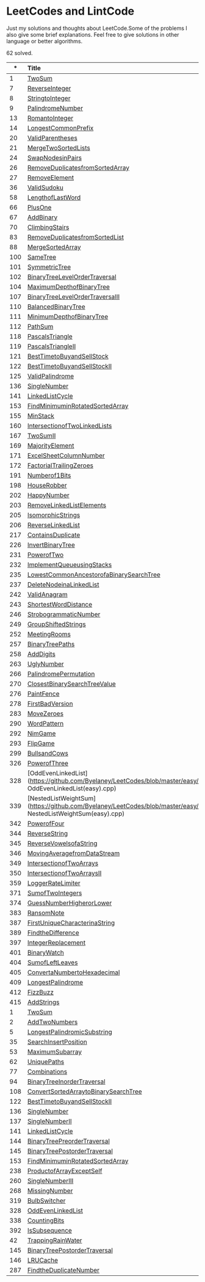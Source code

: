 # LeetCodes and LintCode

Just my solutions and thoughts about LeetCode.Some of the problems I also give some brief explanations.
Feel free to give solutions in other language or better algorithms.

62 solved.

| *        | Title   |  Difficulty  |
| --------   | :-----  | :----:  |
| 1     | [TwoSum](https://github.com/Byelaney/LeetCodes/blob/master/easy/1.TwoSum(easy).cpp) |   easy     |
| 7     | [ReverseInteger](https://github.com/Byelaney/LeetCodes/blob/master/easy/7.ReverseInteger(easy).py) |   easy     |
| 8     | [StringtoInteger](https://github.com/Byelaney/LeetCodes/blob/master/easy/8.StringtoInteger(easy).py) |   easy     |
| 9     | [PalindromeNumber](https://github.com/Byelaney/LeetCodes/blob/master/easy/9.PalindromeNumber(easy).cpp) |   easy     |
| 13     | [RomantoInteger](https://github.com/Byelaney/LeetCodes/blob/master/easy/13.RomantoInteger(easy).cpp) |   easy     |
| 14     | [LongestCommonPrefix](https://github.com/Byelaney/LeetCodes/blob/master/easy/14.LongestCommonPrefix(easy).java) |   easy     |
| 20     | [ValidParentheses](https://github.com/Byelaney/LeetCodes/blob/master/easy/20.ValidParentheses(easy).cpp) |   easy     |
| 21     | [MergeTwoSortedLists](https://github.com/Byelaney/LeetCodes/blob/master/easy/21.MergeTwoSortedLists(easy).cpp) |   easy     |
| 24     | [SwapNodesinPairs](https://github.com/Byelaney/LeetCodes/blob/master/easy/24.SwapNodesinPairs(easy).cpp) |   easy     |
| 26     |   [RemoveDuplicatesfromSortedArray](https://github.com/Byelaney/LeetCodes/blob/master/easy/26.RemoveDuplicatesfromSortedArray(easy).cpp)   |   easy   |
| 27     | [RemoveElement](https://github.com/Byelaney/LeetCodes/blob/master/easy/27.RemoveElement(easy).java) |   easy     |
| 36     | [ValidSudoku](https://github.com/Byelaney/LeetCodes/blob/master/easy/36.ValidSudoku(easy).java) |   easy     |
| 58     | [LengthofLastWord](https://github.com/Byelaney/LeetCodes/blob/master/easy/58.LengthofLastWord(easy).java) |   easy     |
| 66        |   [PlusOne](https://github.com/Byelaney/LeetCodes/blob/master/easy/66.PlusOne(easy).cpp)   |   easy   |
| 67        |   [AddBinary](https://github.com/Byelaney/LeetCodes/blob/master/easy/67.AddBinary(easy).cpp)   |   easy   |
| 70     | [ClimbingStairs](https://github.com/Byelaney/LeetCodes/blob/master/easy/70.ClimbingStairs(easy).java) |   easy     |
| 83     | [RemoveDuplicatesfromSortedList](https://github.com/Byelaney/LeetCodes/blob/master/easy/83.RemoveDuplicatesfromSortedList(easy).java) |   easy     |
| 88        |   [MergeSortedArray](https://github.com/Byelaney/LeetCodes/blob/master/easy/88.MergeSortedArray(easy).cpp)   |   easy   |
| 100        |   [SameTree](https://github.com/Byelaney/LeetCodes/blob/master/easy/100.SameTree(easy).cpp)   |   easy   |
| 101        |   [SymmetricTree](https://github.com/Byelaney/LeetCodes/blob/master/easy/101.SymmetricTree(easy).cpp)   |   easy   |
| 102        |   [BinaryTreeLevelOrderTraversal](https://github.com/Byelaney/LeetCodes/blob/master/easy/102.BinaryTreeLevelOrderTraversal(easy).cpp)   |   easy   |
| 104        |   [MaximumDepthofBinaryTree](https://github.com/Byelaney/LeetCodes/blob/master/easy/104.MaximumDepthofBinaryTree(easy).cpp)   |   easy   |
| 107        |   [BinaryTreeLevelOrderTraversalII](https://github.com/Byelaney/LeetCodes/blob/master/easy/107.BinaryTreeLevelOrderTraversalII(easy).cpp)   |   easy   |
| 110     | [BalancedBinaryTree](https://github.com/Byelaney/LeetCodes/blob/master/easy/110.BalancedBinaryTree(easy).cpp) |   easy     |
| 111        |   [MinimumDepthofBinaryTree](https://github.com/Byelaney/LeetCodes/blob/master/easy/111.MinimumDepthofBinaryTree(easy).cpp)   |   easy   |
| 112     | [PathSum](https://github.com/Byelaney/LeetCodes/blob/master/easy/112.PathSum(easy).java) |   easy     |
| 118     | [PascalsTriangle](https://github.com/Byelaney/LeetCodes/blob/master/easy/118.PascalsTriangle(easy).cpp) |   easy     |
| 119     | [PascalsTriangleII](https://github.com/Byelaney/LeetCodes/blob/master/easy/119.PascalsTriangleII(easy).cpp) |   easy     |
| 121     | [BestTimetoBuyandSellStock](https://github.com/Byelaney/LeetCodes/blob/master/easy/121.BestTimetoBuyandSellStock(easy).cpp) |   easy     |
| 122        |   [BestTimetoBuyandSellStockII](https://github.com/Byelaney/LeetCodes/blob/master/easy/122.BestTimetoBuyandSellStockII(easy).cpp)   |   easy   |
| 125        |   [ValidPalindrome](https://github.com/Byelaney/LeetCodes/blob/master/easy/125.ValidPalindrome(easy).java)   |   easy   |
| 136        |   [SingleNumber](https://github.com/Byelaney/LeetCodes/blob/master/easy/136.SingleNumber(easy).cpp)   |   easy   |
| 141        |   [LinkedListCycle](https://github.com/Byelaney/LeetCodes/blob/master/easy/141.LinkedListCycle(easy).cpp)   |   easy   |
| 153        |   [FindMinimuminRotatedSortedArray](https://github.com/Byelaney/LeetCodes/blob/master/easy/153.FindMinimuminRotatedSortedArray(easy).cpp)   |   easy   |
| 155        |   [MinStack](https://github.com/Byelaney/LeetCodes/blob/master/easy/155.MinStack(easy).cpp)   |   easy   |
| 160        |   [IntersectionofTwoLinkedLists](https://github.com/Byelaney/LeetCodes/blob/master/easy/160.IntersectionofTwoLinkedLists(easy).cpp)   |   easy   |
| 167        |   [TwoSumII](https://github.com/Byelaney/LeetCodes/blob/master/easy/167.TwoSumII(easy).cpp)   |   easy   |
| 169        |   [MajorityElement](https://github.com/Byelaney/LeetCodes/blob/master/easy/169.MajorityElement(easy).cpp)   |   easy   |
| 171        |   [ExcelSheetColumnNumber](https://github.com/Byelaney/LeetCodes/blob/master/easy/171.ExcelSheetColumnNumber(easy).cpp)   |   easy   |
| 172        |   [FactorialTrailingZeroes](https://github.com/Byelaney/LeetCodes/blob/master/easy/172.FactorialTrailingZeroes(easy).cpp)   |   easy   |
| 191        |   [Numberof1Bits](https://github.com/Byelaney/LeetCodes/blob/master/easy/191.Numberof1Bits(easy).cpp)   |   easy   |
| 198        |   [HouseRobber](https://github.com/Byelaney/LeetCodes/blob/master/easy/198.HouseRobber(easy).cpp)   |   easy   |
| 202        |   [HappyNumber](https://github.com/Byelaney/LeetCodes/blob/master/easy/202.HappyNumber(easy).cpp)   |   easy   |
| 203        |   [RemoveLinkedListElements](https://github.com/Byelaney/LeetCodes/blob/master/easy/203.RemoveLinkedListElements(easy).java)   |   easy   |
| 205        |   [IsomorphicStrings](https://github.com/Byelaney/LeetCodes/blob/master/easy/205.IsomorphicStrings(easy).java)   |   easy   |
| 206        |   [ReverseLinkedList](https://github.com/Byelaney/LeetCodes/blob/master/easy/206.ReverseLinkedList(easy).cpp)   |   easy   |
| 217        |   [ContainsDuplicate](https://github.com/Byelaney/LeetCodes/blob/master/easy/217.ContainsDuplicate(easy).cpp)   |   easy   |
| 226        |   [InvertBinaryTree](https://github.com/Byelaney/LeetCodes/blob/master/easy/226.InvertBinaryTree(easy).cpp)   |   easy   |
| 231        |   [PowerofTwo](https://github.com/Byelaney/LeetCodes/blob/master/easy/231.PowerofTwo(easy).java)   |   easy   |
| 232        |   [ImplementQueueusingStacks](https://github.com/Byelaney/LeetCodes/blob/master/easy/232.ImplementQueueusingStacks(easy).java)   |   easy   |
| 235        |   [LowestCommonAncestorofaBinarySearchTree](https://github.com/Byelaney/LeetCodes/blob/master/easy/235.LowestCommonAncestorofaBinarySearchTree(easy).java)   |   easy   |
| 237        |   [DeleteNodeinaLinkedList](https://github.com/Byelaney/LeetCodes/blob/master/easy/237.DeleteNodeinaLinkedList(easy).cpp)   |   easy   |
| 242        |   [ValidAnagram](https://github.com/Byelaney/LeetCodes/blob/master/easy/242.ValidAnagram(easy).cpp)   |   easy   |
| 243        |   [ShortestWordDistance](https://github.com/Byelaney/LeetCodes/blob/master/easy/243.ShortestWordDistance(easy).cpp)   |   easy   |
| 246        |   [StrobogrammaticNumber](https://github.com/Byelaney/LeetCodes/blob/master/easy/246.StrobogrammaticNumber(easy).cpp)   |   easy   |
| 249        |   [GroupShiftedStrings](https://github.com/Byelaney/LeetCodes/blob/master/easy/249.GroupShiftedStrings(easy).cpp)   |   easy   |
| 252        |   [MeetingRooms](https://github.com/Byelaney/LeetCodes/blob/master/easy/252.MeetingRooms(easy).cpp)   |   easy   |
| 257        |   [BinaryTreePaths](https://github.com/Byelaney/LeetCodes/blob/master/easy/257.BinaryTreePaths(easy).cpp)   |   easy   |
| 258        |   [AddDigits](https://github.com/Byelaney/LeetCodes/blob/master/easy/258.AddDigits(easy).cpp)   |   easy   |
| 263        |   [UglyNumber](https://github.com/Byelaney/LeetCodes/blob/master/easy/263.UglyNumber(easy).java)   |   easy   |
| 266        |   [PalindromePermutation](https://github.com/Byelaney/LeetCodes/blob/master/easy/266.PalindromePermutation(easy).java)   |   easy   |
| 270        |   [ClosestBinarySearchTreeValue](https://github.com/Byelaney/LeetCodes/blob/master/easy/270.ClosestBinarySearchTreeValue(easy).java)   |   easy   |
| 276        |   [PaintFence](https://github.com/Byelaney/LeetCodes/blob/master/easy/276.PaintFence(easy).cpp)   |   easy   |
| 278        |   [FirstBadVersion](https://github.com/Byelaney/LeetCodes/blob/master/easy/278.FirstBadVersion(easy).cpp)   |   easy   |
| 283        |   [MoveZeroes](https://github.com/Byelaney/LeetCodes/blob/master/easy/283.MoveZeroes(easy).cpp)   |   easy   |
| 290        |   [WordPattern](https://github.com/Byelaney/LeetCodes/blob/master/easy/290.WordPattern(easy).cpp)   |   easy   |
| 292        |   [NimGame](https://github.com/Byelaney/LeetCodes/blob/master/easy/292.NimGame(easy).cpp)   |   easy   |
| 293        |   [FlipGame](https://github.com/Byelaney/LeetCodes/blob/master/easy/293.FlipGame(easy).cpp)   |   easy   |
| 299        |   [BullsandCows](https://github.com/Byelaney/LeetCodes/blob/master/easy/299.BullsandCows(easy).java)   |   easy   |
| 326        |   [PowerofThree](https://github.com/Byelaney/LeetCodes/blob/master/easy/326.PowerofThree(easy).cpp)   |   easy   |
| 328        |   [OddEvenLinkedList](https://github.com/Byelaney/LeetCodes/blob/master/easy/328. OddEvenLinkedList(easy).cpp)   |   easy   |
| 339        |   [NestedListWeightSum](https://github.com/Byelaney/LeetCodes/blob/master/easy/339. NestedListWeightSum(easy).cpp)   |   easy   |
| 342        |   [PowerofFour](https://github.com/Byelaney/LeetCodes/blob/master/easy/342.PowerofFour(easy).cpp)   |   easy   |
| 344        |   [ReverseString](https://github.com/Byelaney/LeetCodes/blob/master/easy/344.ReverseString(easy).cpp)   |   easy   |
| 345        |   [ReverseVowelsofaString](https://github.com/Byelaney/LeetCodes/blob/master/easy/345.ReverseVowelsofaString(easy).cpp)   |   easy   |
| 346        |   [MovingAveragefromDataStream](https://github.com/Byelaney/LeetCodes/blob/master/easy/346.MovingAveragefromDataStream(easy).cpp)   |   easy   |
| 349        |   [IntersectionofTwoArrays](https://github.com/Byelaney/LeetCodes/blob/master/easy/349.IntersectionofTwoArrays(easy).cpp)   |   easy   |
| 350        |   [IntersectionofTwoArraysII](https://github.com/Byelaney/LeetCodes/blob/master/easy/350.IntersectionofTwoArraysII(easy).cpp)   |   easy   |
| 359        |   [LoggerRateLimiter](https://github.com/Byelaney/LeetCodes/blob/master/easy/359.LoggerRateLimiter(easy).cpp)   |   easy   |
| 371        |   [SumofTwoIntegers](https://github.com/Byelaney/LeetCodes/blob/master/easy/371.SumofTwoIntegers(easy).cpp)   |   easy   |
| 374        |   [GuessNumberHigherorLower](https://github.com/Byelaney/LeetCodes/blob/master/easy/374.GuessNumberHigherorLower(easy).cpp)   |   easy   |
| 383        |   [RansomNote](https://github.com/Byelaney/LeetCodes/blob/master/easy/383.RansomNote(easy).cpp)   |   easy   |
| 387        |   [FirstUniqueCharacterinaString](https://github.com/Byelaney/LeetCodes/blob/master/easy/387.FirstUniqueCharacterinaString(easy).cpp)   |   easy   |
| 389        |   [FindtheDifference](https://github.com/Byelaney/LeetCodes/blob/master/easy/389.FindtheDifference(easy).cpp)   |   easy   |
| 397        |   [IntegerReplacement](https://github.com/Byelaney/LeetCodes/blob/master/easy/397.IntegerReplacement(easy).cpp)   |   easy   |
| 401        |   [BinaryWatch](https://github.com/Byelaney/LeetCodes/blob/master/easy/401.BinaryWatch(easy).py)   |   easy   |
| 404        |   [SumofLeftLeaves](https://github.com/Byelaney/LeetCodes/blob/master/easy/404.SumofLeftLeaves(easy).cpp)   |   easy   |
| 405        |   [ConvertaNumbertoHexadecimal](https://github.com/Byelaney/LeetCodes/blob/master/easy/405.ConvertaNumbertoHexadecimal(easy).cpp)   |   easy   |
| 409        |   [LongestPalindrome](https://github.com/Byelaney/LeetCodes/blob/master/easy/409.LongestPalindrome(easy).cpp)   |   easy   |
| 412        |   [FizzBuzz](https://github.com/Byelaney/LeetCodes/blob/master/easy/412.FizzBuzz(easy).java)   |   easy   |
| 415        |   [AddStrings](https://github.com/Byelaney/LeetCodes/blob/master/medium/415.AddStrings(easy).cpp)   |   easy   |
| 1        |   [TwoSum](https://github.com/Byelaney/LeetCodes/blob/master/medium/1.TwoSum(medium).cpp)   |   medium   |
| 2        |   [AddTwoNumbers](https://github.com/Byelaney/LeetCodes/blob/master/medium/2.AddTwoNumbers(medium).cpp)   |   medium   |
| 5        |   [LongestPalindromicSubstring](https://github.com/Byelaney/LeetCodes/blob/master/medium/5.LongestPalindromicSubstring(medium).cpp)   |   medium   |
| 35        |   [SearchInsertPosition](https://github.com/Byelaney/LeetCodes/blob/master/medium/35.SearchInsertPosition(medium).cpp)   |   medium   |
| 53        |   [MaximumSubarray](https://github.com/Byelaney/LeetCodes/blob/master/medium/53.MaximumSubarray(medium).cpp)   |   medium   |
| 62        |   [UniquePaths](https://github.com/Byelaney/LeetCodes/blob/master/medium/62.UniquePaths(medium).cpp)   |   medium   |
| 77        |   [Combinations](https://github.com/Byelaney/LeetCodes/blob/master/medium/77.Combinations(medium).cpp)   |   medium   |
| 94        |   [BinaryTreeInorderTraversal](https://github.com/Byelaney/LeetCodes/blob/master/medium/94.BinaryTreeInorderTraversal(medium).cpp)   |   medium   |
| 108        |   [ConvertSortedArraytoBinarySearchTree](https://github.com/Byelaney/LeetCodes/blob/master/medium/108.ConvertSortedArraytoBinarySearchTree(medium).java)   |   medium   |
| 122        |   [BestTimetoBuyandSellStockII](https://github.com/Byelaney/LeetCodes/blob/master/medium/122.BestTimetoBuyandSellStockII(medium).cpp)   |   medium   |
| 136        |   [SingleNumber](https://github.com/Byelaney/LeetCodes/blob/master/medium/136.SingleNumber(medium).cpp)   |   medium   |
| 137        |   [SingleNumberII](https://github.com/Byelaney/LeetCodes/blob/master/medium/137.SingleNumberII(medium).cpp)   |   medium   |
| 141        |   [LinkedListCycle](https://github.com/Byelaney/LeetCodes/blob/master/medium/141.LinkedListCycle(medium).cpp)   |   medium   |
| 144        |   [BinaryTreePreorderTraversal](https://github.com/Byelaney/LeetCodes/blob/master/medium/144.BinaryTreePreorderTraversal(medium).cpp)   |   medium   |
| 145        |   [BinaryTreePostorderTraversal](https://github.com/Byelaney/LeetCodes/blob/master/medium/145.BinaryTreePostorderTraversal(medium).cpp)   |   medium   |
| 153        |   [FindMinimuminRotatedSortedArray](https://github.com/Byelaney/LeetCodes/blob/master/medium/153.FindMinimuminRotatedSortedArray(medium).cpp)   |   medium   |
| 238        |   [ProductofArrayExceptSelf](https://github.com/Byelaney/LeetCodes/blob/master/medium/238.ProductofArrayExceptSelf(medium).cpp)   |   medium   |
| 260        |   [SingleNumberIII](https://github.com/Byelaney/LeetCodes/blob/master/medium/260.SingleNumberIII(medium).cpp)   |   medium   |
| 268        |   [MissingNumber](https://github.com/Byelaney/LeetCodes/blob/master/medium/268.MissingNumber(medium).cpp)   |   medium   |
| 319        |   [BulbSwitcher](https://github.com/Byelaney/LeetCodes/blob/master/medium/319.BulbSwitcher(medium).cpp)   |   medium   |
| 328        |   [OddEvenLinkedList](https://github.com/Byelaney/LeetCodes/blob/master/medium/328.OddEvenLinkedList(medium).cpp)   |   medium   |
| 338        |   [CountingBits](https://github.com/Byelaney/LeetCodes/blob/master/medium/338.CountingBits(medium).cpp)   |   medium   |
| 392        |   [IsSubsequence](https://github.com/Byelaney/LeetCodes/blob/master/medium/392.IsSubsequence(medium).java)   |   medium   |
| 42        |   [TrappingRainWater](https://github.com/Byelaney/LeetCodes/blob/master/hard/42.TrappingRainWater(hard).cpp)   |   hard   |
| 145        |   [BinaryTreePostorderTraversal](https://github.com/Byelaney/LeetCodes/blob/master/hard/145.BinaryTreePostorderTraversal(hard).cpp)   |   hard   |
| 146        |   [LRUCache](https://github.com/Byelaney/LeetCodes/blob/master/hard/146.LRUCache(hard).cpp)   |   hard   |
| 287        |   [FindtheDuplicateNumber](https://github.com/Byelaney/LeetCodes/blob/master/hard/287.FindtheDuplicateNumber(hard).cpp)   |   hard   |
